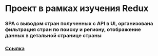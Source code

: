 # Проект в рамках изучения Redux 

### SPA с выводом стран полученных с API в UI, организована фильтрация стран по поиску и региону, отображение данных в детальной странице страны

### [Ссылка](https://country-flags-redux.vercel.app/)

